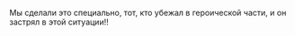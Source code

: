 <p>Мы сделали это специально, тот, кто убежал в героической части, и он застрял в этой ситуации!!</p>

